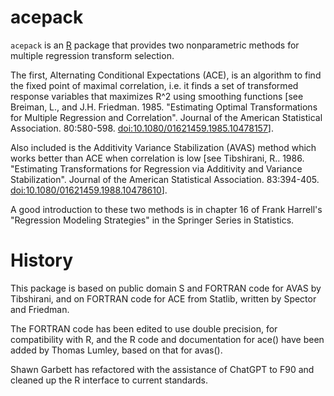 acepack
=======

`acepack` is an [R](https://www.r-project.org) package that provides two
nonparametric methods for multiple regression transform selection.

The first, Alternating Conditional Expectations (ACE), 
is an algorithm to find the fixed point of maximal
correlation, i.e. it finds a set of transformed response variables that
maximizes R^2 using smoothing functions [see Breiman, L., and J.H. Friedman.
1985. "Estimating Optimal Transformations for Multiple Regression and
Correlation". Journal of the American Statistical Association. 80:580-598. 
<doi:10.1080/01621459.1985.10478157>].

Also included is the Additivity Variance Stabilization (AVAS) method which works
better than ACE when correlation is low [see Tibshirani, R.. 1986. "Estimating 
Transformations for Regression via Additivity and Variance Stabilization".
Journal of the American Statistical Association. 83:394-405. 
<doi:10.1080/01621459.1988.10478610>].

A good introduction to these two methods is in chapter 16 of
Frank Harrell's "Regression Modeling Strategies" in the Springer Series in Statistics.

History
===============

This package is based on public domain S and FORTRAN code for AVAS by 
Tibshirani, and on FORTRAN code for ACE from Statlib, written by Spector
and Friedman.

The FORTRAN code has been edited to use double precision, for
compatibility with R, and the R code and documentation for ace() have been
added by Thomas Lumley, based on that for avas().

Shawn Garbett has refactored with the assistance of ChatGPT to F90 and 
cleaned up the R interface to current standards.

